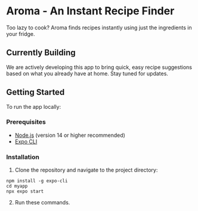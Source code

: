 # Aroma - An Instant Recipe Finder

Too lazy to cook? Aroma finds recipes instantly using just the ingredients in your fridge. 

## Currently Building
We are actively developing this app to bring quick, easy recipe suggestions based on what you already have at home. Stay tuned for updates.

## Getting Started

To run the app locally:

### Prerequisites
- [Node.js](https://nodejs.org/) (version 14 or higher recommended)
- [Expo CLI](https://docs.expo.dev/get-started/installation/) 

### Installation
 1. Clone the repository and navigate to the project directory:

   ```
   npm install -g expo-cli 
   cd myapp
   npx expo start
   ```
2. Run these commands.

